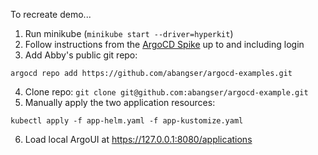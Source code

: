 To recreate demo...
1. Run minikube (`minikube start --driver=hyperkit`)
2. Follow instructions from the [ArgoCD Spike](https://www.notion.so/duffel/ArgoCD-Spike-ff4795979aa64274a22027b80ea4be99) up to and including login
3. Add Abby's public git repo:
```
argocd repo add https://github.com/abangser/argocd-examples.git
```
4. Clone repo: `git clone git@github.com:abangser/argocd-example.git`
5. Manually apply the two application resources:
```
kubectl apply -f app-helm.yaml -f app-kustomize.yaml
```
6. Load local ArgoUI at https://127.0.0.1:8080/applications
